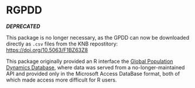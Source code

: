 <!-- README.md is generated from README.Rmd. Please edit that file -->
RGPDD
=====

***DEPRECATED*** 

This package is no longer necessary, as the GPDD can now be downloaded directly as `.csv` files from the KNB repostitory: <https://doi.org/10.5063/F1BZ63Z8>


This package originally provided an R interface the [Global Population Dynamics Database](http://www3.imperial.ac.uk/cpb/databases/gpdd), where data was served from a no-longer-maintained API and provided only in the Microsoft Access DataBase format, both of which made access more difficult for R users.  

